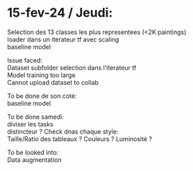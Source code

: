 # 15-fev-24 / Jeudi:

Selection des 13 classes les plus representees  (<2K paintings) \
loader dans un iterateur tf avec scaling \
baseline model


Issue faced: \
Dataset subfolder selection dans l'iterateur tf\
Model training too large \
Cannot upload dataset to collab

To be done de son coté:\
baseline model

To be done samedi: \
diviser les tasks \
distincteur ? Check dnas chaque style: \
  Taille/Ratio des tableaux ? Couleurs ? Luminosité ?

To be looked into:\
Data augmentation
